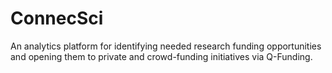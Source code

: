 # ConnecSci
An analytics platform for identifying needed research funding opportunities and opening them to private and crowd-funding initiatives via Q-Funding.
